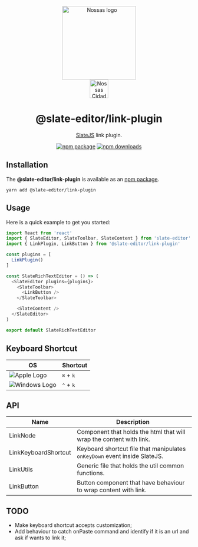 <div align="center">
  <a href="https://www.en.nossas.org" rel="noopener" target="_blank">
    <img
      width="200"
      src="https://s3.amazonaws.com/hub-central/uploads/logo-nossas-20170517185909.svg"
      alt="Nossas logo"
      title="Nossas"
    />
  </a>
</div>
<div align="center">
  <img
    src="https://www.psdmockups.com/wp-content/uploads/2016/07/slatejs-520x292.jpg"
    alt="Nossas Cidades logo"
    title="Nossas Cidades"
    height="50"
  />
</div>

<h1 align="center">@slate-editor/link-plugin</h1>

<div align="center">

[SlateJS](https://github.com/ianstormtaylor/slate) link plugin.

[![npm package](https://img.shields.io/npm/v/@slate-editor/link-plugin.svg?maxAge=60)](https://www.npmjs.com/package/@slate-editor/link-plugin)
[![npm downloads](https://img.shields.io/npm/dt/@slate-editor/link-plugin.svg?maxAge=60)](https://www.npmjs.com/package/@slate-editor/link-plugin)

</div>

## Installation
The **@slate-editor/link-plugin** is available as an [npm package](https://www.npmjs.com/package/@slate-editor/link-plugin).

```
yarn add @slate-editor/link-plugin
```

## Usage
Here is a quick example to get you started:

```js
import React from 'react'
import { SlateEditor, SlateToolbar, SlateContent } from 'slate-editor'
import { LinkPlugin, LinkButton } from '@slate-editor/link-plugin'

const plugins = [
  LinkPlugin()
]

const SlateRichTextEditor = () => (
  <SlateEditor plugins={plugins}>
    <SlateToolbar>
      <LinkButton />
    </SlateToolbar>

    <SlateContent />
  </SlateEditor>
)

export default SlateRichTextEditor
```

## Keyboard Shortcut

| OS                       | Shortcut                    |
|--------------------------|-----------------------------|
| ![Apple Logo][apple]     | <kbd>⌘</kbd> + <kbd>k</kbd> |
| ![Windows Logo][windows] | <kbd>^</kbd> + <kbd>k</kbd> |

## API

| Name                 | Description                                                               |
|----------------------|---------------------------------------------------------------------------|
| LinkNode             | Component that holds the html that will wrap the content with link.       |
| LinkKeyboardShortcut | Keyboard shortcut file that manipulates `onKeyDown` event inside SlateJS. |
| LinkUtils            | Generic file that holds the util common functions.                        |
| LinkButton           | Button component that have behaviour to wrap content with link.           |

## TODO

- Make keyboard shortcut accepts customization;
- Add behaviour to catch onPaste command and identify if it is an url and ask if wants to link it;

[apple]: https://cdn2.iconfinder.com/data/icons/designer-skills/128/apple-ios-system-platform-os-mac-linux-48.png
[windows]: https://cdn2.iconfinder.com/data/icons/designer-skills/128/windows-48.png
